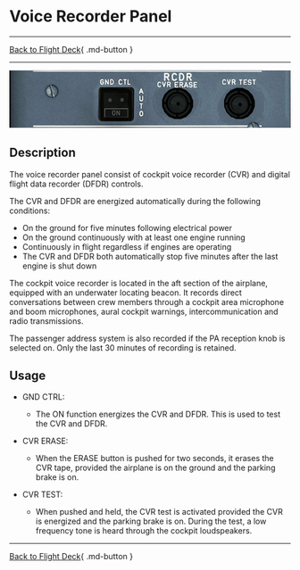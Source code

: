 # Voice Recorder Panel

---

[Back to Flight Deck](../index.md){ .md-button }

---

![Voice Recorder Panel](../../../assets/a32nx-briefing/overhead-panel/Recorder.jpg "Voice Recorder Panel")

## Description

The voice recorder panel consist of cockpit voice recorder (CVR) and digital flight data recorder (DFDR) controls.

The CVR and DFDR are energized automatically during the following conditions:

- On the ground for five minutes following electrical power
- On the ground continuously with at least one engine running
- Continuously in flight regardless if engines are operating
- The CVR and DFDR both automatically stop five minutes after the last engine is shut down

The cockpit voice recorder is located in the aft section of the airplane, equipped with an underwater locating beacon. It records direct conversations between crew members through a cockpit area microphone and boom microphones, aural cockpit warnings, intercommunication and radio transmissions.

The passenger address system is also recorded if the PA reception knob is selected on. Only the last 30 minutes of recording is retained.

## Usage

- GND CTRL:
    - The ON function energizes the CVR and DFDR. This is used to test the CVR and DFDR.

- CVR ERASE:
    - When the ERASE button is pushed for two seconds, it erases the CVR tape, provided the airplane is on the ground and the parking brake is on.

- CVR TEST:
    - When pushed and held, the CVR test is activated provided the CVR is energized and the parking brake is on. During the test, a low frequency tone is heard through the cockpit loudspeakers.

---

[Back to Flight Deck](../index.md){ .md-button }
